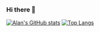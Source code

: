 ### Hi there 👋

[![Alan's GitHub stats](https://github-readme-stats.vercel.app/api?username=4lnsz&count_private=true&show_icons=true&theme=dark&include_all_commits=true)](https://github.com/4LNsz)
[![Top Langs](https://github-readme-stats.vercel.app/api/top-langs/?username=4lnsz&layout=compact&langs_count=6&theme=dark)](https://github.com/4LNsz)
<!--
**4LNsz/4LNsz** is a ✨ _special_ ✨ repository because its `README.md` (this file) appears on your GitHub profile.

Here are some ideas to get you started:

- 🔭 I’m currently working on ...
- 🌱 I’m currently learning ...
- 👯 I’m looking to collaborate on ...
- 🤔 I’m looking for help with ...
- 💬 Ask me about ...
- 📫 How to reach me: ...
- 😄 Pronouns: ...
- ⚡ Fun fact: ...
-->
